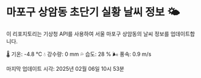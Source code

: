 
# 마포구 상암동 초단기 실황 날씨 정보 🌤️

이 리포지토리는 기상청 API를 사용하여 서울 마포구 상암동의 날씨 정보를 업데이트합니다. 

🌡️ 기온: -4.8 ℃
💧 강수량: 0 mm
💦 습도: 28 %
🌬️ 풍속: 0.9 m/s

마지막 업데이트 시각: 2025년 02월 06일 10시 53분    
